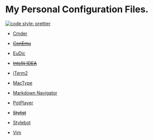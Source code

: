 # My Personal Configuration Files.

<a href="https://prettier.io/"><img alt="code style: prettier" src="https://img.shields.io/badge/code_style-prettier-ff69b4.svg"></a>

- [Cmder](http://cmder.net/)

- ~~[ConEmu](http://conemu.github.io/)~~

- [EuDic](http://www.eudic.net)

- ~~[Intellij IDEA](https://www.jetbrains.com/idea/)~~

- [iTerm2](https://www.iterm2.com/)

- [MacType](https://www.mactype.net/)

- [Markdown Navigator](./Markdown-Navigator/README.md)

- [PotPlayer](http://potplayer.daum.net/)

- ~~[Stylist](https://chrome.google.com/webstore/detail/stylist/pabfempgigicdjjlccdgnbmeggkbjdhd)~~

- [Stylebot](https://chrome.google.com/webstore/detail/stylebot/oiaejidbmkiecgbjeifoejpgmdaleoha)

- [Vim](http://www.vim.org/)
